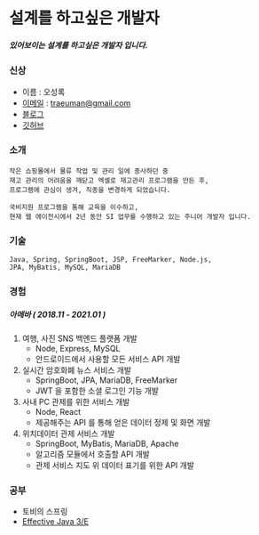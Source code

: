 # 설계를 하고싶은 개발자
##### 있어보이는 설계를 하고싶은 개발자 입니다. 
### 신상
- 이름 : 오성록
- [이메일](mailto:traeuman@gmail.com) : traeuman@gmail.com
- [블로그](lokie.tistory.com)
- [깃허브](github.com/Lokie89)
    
### 소개
    작은 쇼핑몰에서 물류 작업 및 관리 일에 종사하던 중
    재고 관리의 어려움을 깨닫고 엑셀로 재고관리 프로그램을 만든 후,
    프로그램에 관심이 생겨, 직종을 변경하게 되었습니다.
    
    국비지원 프로그램을 통해 교육을 이수하고,
    현재 웹 에이전시에서 2년 동안 SI 업무를 수행하고 있는 주니어 개발자 입니다.
    
### 기술
    Java, Spring, SpringBoot, JSP, FreeMarker, Node.js,
    JPA, MyBatis, MySQL, MariaDB
    
### 경험
##### 아메바 ( 2018.11 - 2021.01 )
1. 여행, 사진 SNS 백엔드 플랫폼 개발
    - Node, Express, MySQL
    - 안드로이드에서 사용할 모든 서비스 API 개발
2. 실시간 암호화폐 뉴스 서비스 개발
    - SpringBoot, JPA, MariaDB, FreeMarker
    - JWT 을 포함한 소셜 로그인 기능 개발
3. 사내 PC 관제를 위한 서비스 개발
    - Node, React
    - 제공해주는 API 를 통해 얻은 데이터 정제 및 화면 개발
4. 위치데이터 관제 서비스 개발
    - SpringBoot, MyBatis, MariaDB, Apache
    - 알고리즘 모듈에서 호출할 API 개발
    - 관제 서비스 지도 위 데이터 표기를 위한 API 개발

### 공부
- 토비의 스프링
- [Effective Java 3/E](https://github.com/GANGNAM-EFFECTIVEJAVA/EFFECTIVEJAVA/wiki)

     